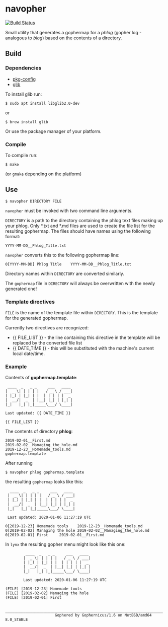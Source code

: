 # navopher

[![Build Status](https://travis-ci.com/lacerto/navopher.svg?branch=master)](https://travis-ci.com/lacerto/navopher)

Small utility that generates a gophermap for a *phlog* (gopher log - analogous to *blog*) based on the contents of a directory.

## Build
### Dependencies
* [pkg-config](https://www.freedesktop.org/wiki/Software/pkg-config/)
* [glib](https://www.gtk.org/download/)

To install glib run:
```
$ sudo apt install libglib2.0-dev
```
or
```
$ brew install glib
```
Or use the package manager of your platform.

### Compile
To compile run:

```
$ make
```
(or `gmake` depending on the platform)

## Use
```
$ navopher DIRECTORY FILE
```
`navopher` must be invoked with two command line arguments.

`DIRECTORY` is a path to the directory containing the phlog text files making up your phlog. Only *.txt and *.md files are used to create the file list for the resulting gophermap. The files should have names using the following format:

```
YYYY-MM-DD__Phlog_Title.txt
```

`navopher` converts this to the following gophermap line:

```
0[YYYY-MM-DD] Phlog Title    YYYY-MM-DD__Phlog_Title.txt
```

Directory names within `DIRECTORY` are converted similarly.

The `gophermap` file in `DIRECTORY` will always be overwritten with the newly generated one!

### Template directives

`FILE` is the name of the template file within `DIRECTORY`. This is the template for the generated gophermap.

Currently two directives are recognized:
* {{ FILE_LIST }} - the line containing this directive in the template will be replaced by the converted file list
* {{ DATE_TIME }} - this will be substituted with the machine's current local date/time.

### Example

Contents of **gophermap.template**:
```
 ____  _   _ _     ___   ____
|  _ \| | | | |   / _ \ / ___|
| |_) | |_| | |  | | | | |  _
|  __/|  _  | |__| |_| | |_| |
|_|   |_| |_|_____\___/ \____|

Last updated: {{ DATE_TIME }}

{{ FILE_LIST }}
```

The contents of directory **phlog**:

```
2019-02-01__First.md
2019-02-02__Managing_the_hole.md
2019-12-23__Homemade_tools.md
gophermap.template
```

After running
```
$ navopher phlog gophermap.template
```
the resulting `gophermap` looks like this:

```
  ____  _   _ _     ___   ____
 |  _ \| | | | |   / _ \ / ___|
 | |_) | |_| | |  | | | | |  _
 |  __/|  _  | |__| |_| | |_| |
 |_|   |_| |_|_____\___/ \____|

 Last updated: 2020-01-06 11:27:19 UTC

0[2019-12-23] Homemade tools    2019-12-23__Homemade_tools.md
0[2019-02-02] Managing the hole 2019-02-02__Managing_the_hole.md
0[2019-02-01] First     2019-02-01__First.md
```

In `lynx` the resulting gopher menu might look like this one:

```
         ____  _   _ _     ___   ____
        |  _ \| | | | |   / _ \ / ___|
        | |_) | |_| | |  | | | | |  _
        |  __/|  _  | |__| |_| | |_| |
        |_|   |_| |_|_____\___/ \____|

        Last updated: 2020-01-06 11:27:19 UTC

(FILE) [2019-12-23] Homemade tools
(FILE) [2019-02-02] Managing the hole
(FILE) [2019-02-01] First

       ______________________________________________________________________
                      Gophered by Gophernicus/1.6 on NetBSD/amd64 8.0_STABLE
```